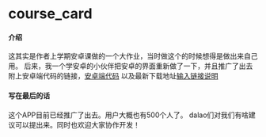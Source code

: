 # course_card

#### 介绍
这其实是作者上学期安卓课做的一个大作业，当时做这个的时候想得是做出来自己用。
后来，我一个学安卓的小伙伴把安卓的界面重新做了一下，并且推广了出去
附上安卓端代码的链接，[安卓端代码](http://github.com/892681347/EduAdminSystem)
以及最新下载地址[输入链接说明](http://47.106.159.165:8081/apk/长理教务V2.0.1.apk)


#### 写在最后的话
这个APP目前已经推广了出去。用户大概也有500个人了。
dalao们对我们有啥建议可以提出来。同时也欢迎大家协作开发！
